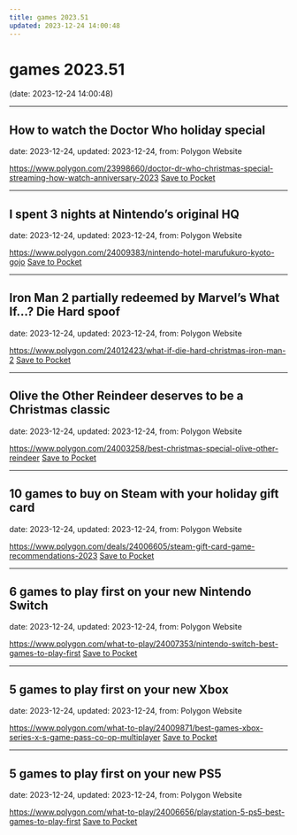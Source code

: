 ```yaml
---
title: games 2023.51
updated: 2023-12-24 14:00:48
---
```


# games 2023.51

(date: 2023-12-24 14:00:48)

---

## How to watch the Doctor Who holiday special

date: 2023-12-24, updated: 2023-12-24, from: Polygon Website



<span class="feed-item-link">
<a href="https://www.polygon.com/23998660/doctor-dr-who-christmas-special-streaming-how-watch-anniversary-2023">https://www.polygon.com/23998660/doctor-dr-who-christmas-special-streaming-how-watch-anniversary-2023</a> <a href="https://getpocket.com/save" class="pocket-btn" data-lang="en" data-save-url="https://www.polygon.com/23998660/doctor-dr-who-christmas-special-streaming-how-watch-anniversary-2023">Save to Pocket</a>
</span>

---

## I spent 3 nights at Nintendo’s original HQ

date: 2023-12-24, updated: 2023-12-24, from: Polygon Website



<span class="feed-item-link">
<a href="https://www.polygon.com/24009383/nintendo-hotel-marufukuro-kyoto-gojo">https://www.polygon.com/24009383/nintendo-hotel-marufukuro-kyoto-gojo</a> <a href="https://getpocket.com/save" class="pocket-btn" data-lang="en" data-save-url="https://www.polygon.com/24009383/nintendo-hotel-marufukuro-kyoto-gojo">Save to Pocket</a>
</span>

---

## Iron Man 2 partially redeemed by Marvel’s What If...? Die Hard spoof

date: 2023-12-24, updated: 2023-12-24, from: Polygon Website



<span class="feed-item-link">
<a href="https://www.polygon.com/24012423/what-if-die-hard-christmas-iron-man-2">https://www.polygon.com/24012423/what-if-die-hard-christmas-iron-man-2</a> <a href="https://getpocket.com/save" class="pocket-btn" data-lang="en" data-save-url="https://www.polygon.com/24012423/what-if-die-hard-christmas-iron-man-2">Save to Pocket</a>
</span>

---

## Olive the Other Reindeer deserves to be a Christmas classic

date: 2023-12-24, updated: 2023-12-24, from: Polygon Website



<span class="feed-item-link">
<a href="https://www.polygon.com/24003258/best-christmas-special-olive-other-reindeer">https://www.polygon.com/24003258/best-christmas-special-olive-other-reindeer</a> <a href="https://getpocket.com/save" class="pocket-btn" data-lang="en" data-save-url="https://www.polygon.com/24003258/best-christmas-special-olive-other-reindeer">Save to Pocket</a>
</span>

---

## 10 games to buy on Steam with your holiday gift card

date: 2023-12-24, updated: 2023-12-24, from: Polygon Website



<span class="feed-item-link">
<a href="https://www.polygon.com/deals/24006605/steam-gift-card-game-recommendations-2023">https://www.polygon.com/deals/24006605/steam-gift-card-game-recommendations-2023</a> <a href="https://getpocket.com/save" class="pocket-btn" data-lang="en" data-save-url="https://www.polygon.com/deals/24006605/steam-gift-card-game-recommendations-2023">Save to Pocket</a>
</span>

---

## 6 games to play first on your new Nintendo Switch

date: 2023-12-24, updated: 2023-12-24, from: Polygon Website



<span class="feed-item-link">
<a href="https://www.polygon.com/what-to-play/24007353/nintendo-switch-best-games-to-play-first">https://www.polygon.com/what-to-play/24007353/nintendo-switch-best-games-to-play-first</a> <a href="https://getpocket.com/save" class="pocket-btn" data-lang="en" data-save-url="https://www.polygon.com/what-to-play/24007353/nintendo-switch-best-games-to-play-first">Save to Pocket</a>
</span>

---

## 5 games to play first on your new Xbox

date: 2023-12-24, updated: 2023-12-24, from: Polygon Website



<span class="feed-item-link">
<a href="https://www.polygon.com/what-to-play/24009871/best-games-xbox-series-x-s-game-pass-co-op-multiplayer">https://www.polygon.com/what-to-play/24009871/best-games-xbox-series-x-s-game-pass-co-op-multiplayer</a> <a href="https://getpocket.com/save" class="pocket-btn" data-lang="en" data-save-url="https://www.polygon.com/what-to-play/24009871/best-games-xbox-series-x-s-game-pass-co-op-multiplayer">Save to Pocket</a>
</span>

---

## 5 games to play first on your new PS5

date: 2023-12-24, updated: 2023-12-24, from: Polygon Website



<span class="feed-item-link">
<a href="https://www.polygon.com/what-to-play/24006656/playstation-5-ps5-best-games-to-play-first">https://www.polygon.com/what-to-play/24006656/playstation-5-ps5-best-games-to-play-first</a> <a href="https://getpocket.com/save" class="pocket-btn" data-lang="en" data-save-url="https://www.polygon.com/what-to-play/24006656/playstation-5-ps5-best-games-to-play-first">Save to Pocket</a>
</span>



<script type="text/javascript">!function(d,i){if(!d.getElementById(i)){var j=d.createElement("script");j.id=i;j.src="https://widgets.getpocket.com/v1/j/btn.js?v=1";var w=d.getElementById(i);d.body.appendChild(j);}}(document,"pocket-btn-js");</script>

